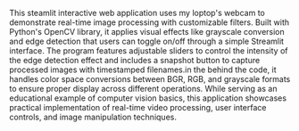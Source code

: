 This steamlit interactive web application uses my loptop's webcam to demonstrate real-time image processing with customizable filters.
Built with Python's OpenCV library, it applies visual effects like grayscale conversion and edge detection that users can
toggle on/off through a simple Streamlit interface. The program features adjustable sliders to control the intensity of the 
edge detection effect and includes a snapshot button to capture processed images with timestamped filenames.in the behind the code, 
it handles color space conversions between BGR, RGB, and grayscale formats to ensure proper display across different operations.
While serving as an educational example of computer vision basics, this application showcases practical implementation of
real-time video processing, user interface controls, and image manipulation techniques.
